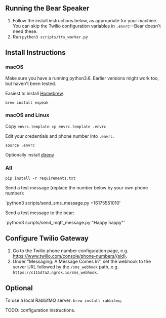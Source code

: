 ## Running the Bear Speaker

1. Follow the install instructions below, as appropriate for your machine. You can skip the Twilio configuration variables in `.envrc`—Bear doesn't need these.
2. Run `python3 scripts/tts_worker.py`

## Install Instructions

### macOS

Make sure you have a running python3.6.
Earlier versions might work too, but haven't been tested.

Easiest to install [Homebrew](https://brew.sh).

`brew install espeak`

### macOS and Linux

Copy `envrc.template`: `cp envrc.template .envrc`

Edit your credentials and phone number into `.envrc`.

`source .envrc`

Optionally install [direnv](https://direnv.net/)

### All

`pip install -r requirements.txt`

Send a test message (replace the number below by your own phone number):

`python3 scripts/send_sms_message.py +16175551010'

Send a test message to the bear:

`python3 scripts/send_mqtt_message.py "Happy happy"'

## Configure Twilio Gateway

1. Go to the Twilio phone number configuration page, e.g. https://www.twilio.com/console/phone-numbers/{sid}.
2. Under "Messaging: A Message Comes In", set the webhook to the server URL followed by the `/sms_webhook` path, e.g. `https://c115d7a2.ngrok.io/sms_webhook`.

## Optional

To use a local RabbitMQ server: `brew install rabbitmq`.

TODO: configuration instructions.
